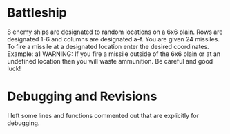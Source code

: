 # Battleship

8 enemy ships are designated to random locations on a 6x6 plain.
Rows are designated 1-6 and columns are designated a-f.
You are given 24 missiles.
To fire a missile at a designated location enter the desired coordinates.
Example: a1
WARNING:
If you fire a missile outside of the 6x6 plain or at an undefined location
then you will waste ammunition.
Be careful and good luck!

# Debugging and Revisions
I left some lines and functions commented out that are explicitly for debugging.
